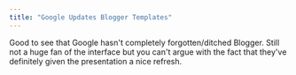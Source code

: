 ```yaml
---
title: "Google Updates Blogger Templates"
---
```

<p>Good to see that Google hasn't completely forgotten/ditched Blogger. Still not a huge fan of the interface but you can't argue with the fact that they've definitely given the presentation a nice refresh.</p>
